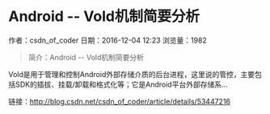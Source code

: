 # Android -- Vold机制简要分析
作者：csdn_of_coder
日期：2016-12-04 12:23
浏览量：1982
> 简介：Android -- Vold机制简要分析


Vold是用于管理和控制Android外部存储介质的后台进程，这里说的管控，主要包括SDK的插拔、挂载/卸载和格式化等；它是Android平台外部存储系...

 链接：http://blog.csdn.net/csdn_of_coder/article/details/53447216
